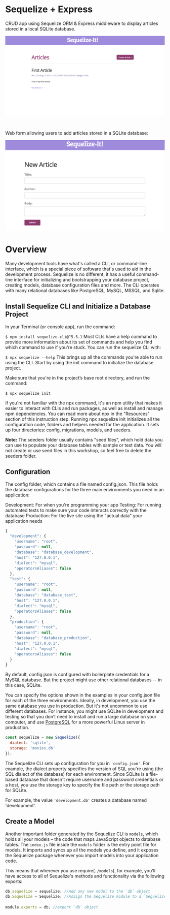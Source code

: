 # Sequelize + Express

CRUD app using Sequelize ORM & Express middleware to display articles stored in a local SQLite database.

![Alt text](/public/images/index.png?raw=true "Optional Title")

<br/>

Web form allowing users to add articles stored in a SQLite database:

![Alt text](/public/images/add_article.png?raw=true "Optional Title")

# Overview

Many development tools have what's called a CLI, or command-line interface, which is a special piece of software that's used to aid in the development process. Sequelize is no different, it has a useful command-line interface for initializing and bootstrapping your database project, creating models, database configuration files and more. The CLI operates with many relational databases like PostgreSQL, MySQL, MSSQL, and Sqlite.

## Install Sequelize CLI and Initialize a Database Project

In your Terminal (or console app), run the command:

`$ npm install sequelize-cli@^5.5.1`
Most CLIs have a help command to provide more information about its set of commands and help you find which command to use if you're stuck. You can run the sequelize CLI with:

`$ npx sequelize --help`
This brings up all the commands you're able to run using the CLI. Start by using the init command to initialize the database project.

Make sure that you're in the project’s base root directory, and run the command:

`$ npx sequelize init`

If you're not familiar with the npx command, it's an npm utility that makes it easier to interact with CLIs and run packages, as well as install and manage npm dependencies. You can read more about npx in the "Resources" section of this instruction step.
Running npx sequelize init initializes all the configuration code, folders and helpers needed for the application. It sets up four directories: config, migrations, models, and seeders.

**Note:** The seeders folder usually contains "seed files", which hold data you can use to populate your database tables with sample or test data. You will not create or use seed files in this workshop, so feel free to delete the seeders folder.

## Configuration

The config folder, which contains a file named config.json. This file holds the database configurations for the three main environments you need in an application:

Development: For when you're programming your app
Testing: For running automated tests to make sure your code interacts correctly with the database
Production: For the live site using the "actual data" your application needs

```JavaScript
{
  "development": {
    "username": "root",
    "password": null,
    "database": "database_development",
    "host": "127.0.0.1",
    "dialect": "mysql",
    "operatorsAliases": false
  },
  "test": {
    "username": "root",
    "password": null,
    "database": "database_test",
    "host": "127.0.0.1",
    "dialect": "mysql",
    "operatorsAliases": false
  },
  "production": {
    "username": "root",
    "password": null,
    "database": "database_production",
    "host": "127.0.0.1",
    "dialect": "mysql",
    "operatorsAliases": false
  }
}
```

By default, config.json is configured with boilerplate credentials for a MySQL database. But the project might use other relational databases -- in this case, SQLite.

You can specify the options shown in the examples in your config.json file for each of the three environments. Ideally, in development, you use the same database you use in production. But it's not uncommon to use different databases. For instance, you might use SQLite in development and testing so that you don’t need to install and run a large database on your computer, and use [PostgreSQL](https://www.postgresql.org/) for a more powerful Linux server in production.

```JavaScript
const sequelize = new Sequelize({
  dialect: 'sqlite',
  storage: 'movies.db'
});
```

The Sequelize CLI sets up configuration for you in `'config.json'`. For example, the dialect property specifies the version of SQL you're using (the SQL dialect of the database) for each environment. Since SQLite is a file-based database that doesn't require username and password credentials or a host, you use the storage key to specify the file path or the storage path for SQLite.

For example, the value `'development.db'` creates a database named 'development'.

## Create a Model

Another important folder generated by the Sequelize CLI is `models`, which holds all your models – the code that maps JavaScript objects to database tables. The `index.js` file inside the `models` folder is the entry point file for models. It imports and syncs up all the models you define, and it exposes the Sequelize package whenever you import models into your application code.

This means that wherever you use require(`./models`), for example, you'll have access to all of Sequelize's methods and functionality via the following exports:

``` JavaScript
db.sequelize = sequelize; //Add any new model to the `db` object
db.Sequelize = Sequelize; //Assign the Sequelize module to a `Sequelize` property in the `db` object

module.exports = db; //export `db` object
```
